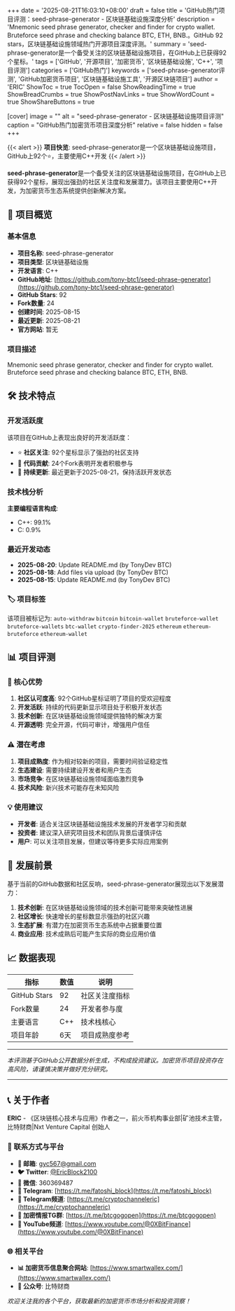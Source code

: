 +++
date = '2025-08-21T16:03:10+08:00'
draft = false
title = 'GitHub热门项目评测：seed-phrase-generator - 区块链基础设施深度分析'
description = 'Mnemonic seed phrase generator, checker and finder for crypto wallet. Bruteforce seed phrase and checking balance BTC, ETH, BNB.。GitHub 92 stars，区块链基础设施领域热门开源项目深度评测。'
summary = 'seed-phrase-generator是一个备受关注的区块链基础设施项目，在GitHub上已获得92个星标。'
tags = ['GitHub', '开源项目', '加密货币', '区块链基础设施', 'C++', '项目评测']
categories = ['GitHub热门']
keywords = ['seed-phrase-generator评测', 'GitHub加密货币项目', '区块链基础设施工具', '开源区块链项目']
author = 'ERIC'
ShowToc = true
TocOpen = false
ShowReadingTime = true
ShowBreadCrumbs = true
ShowPostNavLinks = true
ShowWordCount = true
ShowShareButtons = true

[cover]
image = ""
alt = "seed-phrase-generator - 区块链基础设施项目评测"
caption = "GitHub热门加密货币项目深度分析"
relative = false
hidden = false
+++

{{< alert >}}
**项目快览**: seed-phrase-generator是一个区块链基础设施项目，GitHub上92个⭐，主要使用C++开发
{{< /alert >}}

**seed-phrase-generator**是一个备受关注的区块链基础设施项目，在GitHub上已获得92个星标，展现出强劲的社区关注度和发展潜力。该项目主要使用C++开发，为加密货币生态系统提供创新解决方案。

## 🎯 项目概览

### 基本信息
- **项目名称**: seed-phrase-generator
- **项目类型**: 区块链基础设施
- **开发语言**: C++
- **GitHub地址**: [https://github.com/tony-btc1/seed-phrase-generator](https://github.com/tony-btc1/seed-phrase-generator)
- **GitHub Stars**: 92
- **Fork数量**: 24
- **创建时间**: 2025-08-15
- **最近更新**: 2025-08-21
- **官方网站**: 暂无

### 项目描述
Mnemonic seed phrase generator, checker and finder for crypto wallet. Bruteforce seed phrase and checking balance BTC, ETH, BNB.

## 🛠️ 技术特点

### 开发活跃度
该项目在GitHub上表现出良好的开发活跃度：
- ⭐ **社区关注**: 92个星标显示了强劲的社区支持
- 🔄 **代码贡献**: 24个Fork表明开发者积极参与
- 📅 **持续更新**: 最近更新于2025-08-21，保持活跃开发状态

### 技术栈分析

**主要编程语言构成**:
- C++: 99.1%
- C: 0.9%


### 最近开发动态
- **2025-08-20**: Update README.md (by TonyDev BTC)
- **2025-08-18**: Add files via upload (by TonyDev BTC)
- **2025-08-15**: Update README.md (by TonyDev BTC)


### 🏷️ 项目标签
该项目被标记为: `auto-withdraw` `bitcoin` `bitcoin-wallet` `bruteforce-wallet` `bruteforce-wallets` `btc-wallet` `crypto-finder-2025` `ethereum` `ethereum-bruteforce` `ethereum-wallet`


## 📊 项目评测

### 🎯 核心优势
1. **社区认可度高**: 92个GitHub星标证明了项目的受欢迎程度
2. **开发活跃**: 持续的代码更新显示项目处于积极开发状态
3. **技术创新**: 在区块链基础设施领域提供独特的解决方案
4. **开源透明**: 完全开源，代码可审计，增强用户信任

### ⚠️ 潜在考虑
1. **项目成熟度**: 作为相对较新的项目，需要时间验证稳定性
2. **生态建设**: 需要持续建设开发者和用户生态
3. **市场竞争**: 在区块链基础设施领域面临激烈竞争
4. **技术风险**: 新兴技术可能存在未知风险

### 💡 使用建议
- **开发者**: 适合关注区块链基础设施技术发展的开发者学习和贡献
- **投资者**: 建议深入研究项目技术和团队背景后谨慎评估
- **用户**: 可以关注项目发展，但建议等待更多实际应用案例

## 🔮 发展前景

基于当前的GitHub数据和社区反响，seed-phrase-generator展现出以下发展潜力：

1. **技术创新**: 在区块链基础设施领域的技术创新可能带来突破性进展
2. **社区增长**: 快速增长的星标数显示强劲的社区兴趣
3. **生态扩展**: 有潜力在加密货币生态系统中占据重要位置
4. **商业应用**: 技术成熟后可能产生实际的商业应用价值

## 📈 数据表现

| 指标 | 数值 | 说明 |
|------|------|------|
| GitHub Stars | 92 | 社区关注度指标 |
| Fork数量 | 24 | 开发者参与度 |
| 主要语言 | C++ | 技术栈核心 |
| 项目年龄 | 6天 | 项目成熟度参考 |

---

*本评测基于GitHub公开数据分析生成，不构成投资建议。加密货币项目投资存在高风险，请谨慎决策并做好充分研究。*

---

## 📞 关于作者

**ERIC** - 《区块链核心技术与应用》作者之一，前火币机构事业部|矿池技术主管，比特财商|Nxt Venture Capital 创始人

### 🔗 联系方式与平台

- **📧 邮箱**: [gyc567@gmail.com](mailto:gyc567@gmail.com)
- **🐦 Twitter**: [@EricBlock2100](https://twitter.com/EricBlock2100)
- **💬 微信**: 360369487
- **📱 Telegram**: [https://t.me/fatoshi_block](https://t.me/fatoshi_block)
- **📢 Telegram频道**: [https://t.me/cryptochanneleric](https://t.me/cryptochanneleric)
- **👥 加密情报TG群**: [https://t.me/btcgogopen](https://t.me/btcgogopen)
- **🎥 YouTube频道**: [https://www.youtube.com/@0XBitFinance](https://www.youtube.com/@0XBitFinance)

### 🌐 相关平台

- **📊 加密货币信息聚合网站**: [https://www.smartwallex.com/](https://www.smartwallex.com/)
- **📖 公众号**: 比特财商

*欢迎关注我的各个平台，获取最新的加密货币市场分析和投资洞察！*
